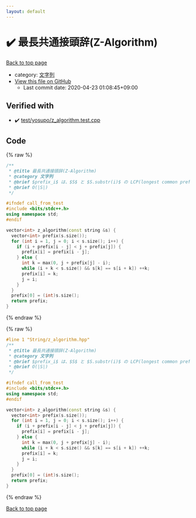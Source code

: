 ```yaml
---
layout: default
---
```


<!-- mathjax config similar to math.stackexchange -->
<script type="text/javascript" async
  src="https://cdnjs.cloudflare.com/ajax/libs/mathjax/2.7.5/MathJax.js?config=TeX-MML-AM_CHTML">
</script>
<script type="text/x-mathjax-config">
  MathJax.Hub.Config({
    TeX: { equationNumbers: { autoNumber: "AMS" }},
    tex2jax: {
      inlineMath: [ ['$','$'] ],
      processEscapes: true
    },
    "HTML-CSS": { matchFontHeight: false },
    displayAlign: "left",
    displayIndent: "2em"
  });
</script>

<script type="text/javascript" src="https://cdnjs.cloudflare.com/ajax/libs/jquery/3.4.1/jquery.min.js"></script>
<script src="https://cdn.jsdelivr.net/npm/jquery-balloon-js@1.1.2/jquery.balloon.min.js" integrity="sha256-ZEYs9VrgAeNuPvs15E39OsyOJaIkXEEt10fzxJ20+2I=" crossorigin="anonymous"></script>
<script type="text/javascript" src="../../assets/js/copy-button.js"></script>
<link rel="stylesheet" href="../../assets/css/copy-button.css" />


# :heavy_check_mark: 最長共通接頭辞(Z-Algorithm)

<a href="../../index.html">Back to top page</a>

* category: <a href="../../index.html#a973a7fd4d27ccdfce027f329015f5da">文字列</a>
* <a href="{{ site.github.repository_url }}/blob/master/String/z_algorithm.hpp">View this file on GitHub</a>
    - Last commit date: 2020-04-23 01:08:45+09:00




## Verified with

* :heavy_check_mark: <a href="../../verify/test/yosupo/z_algorithm.test.cpp.html">test/yosupo/z_algorithm.test.cpp</a>


## Code

<a id="unbundled"></a>
{% raw %}
```cpp
/**
 * @title 最長共通接頭辞(Z-Algorithm)
 * @category 文字列
 * @brief $prefix_i$ は、$S$ と $S.substr(i)$ の LCP(longest common prefix)
 * @brief O(|S|)
 */

#ifndef call_from_test
#include <bits/stdc++.h>
using namespace std;
#endif

vector<int> z_algorithm(const string &s) {
  vector<int> prefix(s.size());
  for (int i = 1, j = 0; i < s.size(); i++) {
    if (i + prefix[i - j] < j + prefix[j]) {
      prefix[i] = prefix[i - j];
    } else {
      int k = max(0, j + prefix[j] - i);
      while (i + k < s.size() && s[k] == s[i + k]) ++k;
      prefix[i] = k;
      j = i;
    }
  }
  prefix[0] = (int)s.size();
  return prefix;
}
```
{% endraw %}

<a id="bundled"></a>
{% raw %}
```cpp
#line 1 "String/z_algorithm.hpp"
/**
 * @title 最長共通接頭辞(Z-Algorithm)
 * @category 文字列
 * @brief $prefix_i$ は、$S$ と $S.substr(i)$ の LCP(longest common prefix)
 * @brief O(|S|)
 */

#ifndef call_from_test
#include <bits/stdc++.h>
using namespace std;
#endif

vector<int> z_algorithm(const string &s) {
  vector<int> prefix(s.size());
  for (int i = 1, j = 0; i < s.size(); i++) {
    if (i + prefix[i - j] < j + prefix[j]) {
      prefix[i] = prefix[i - j];
    } else {
      int k = max(0, j + prefix[j] - i);
      while (i + k < s.size() && s[k] == s[i + k]) ++k;
      prefix[i] = k;
      j = i;
    }
  }
  prefix[0] = (int)s.size();
  return prefix;
}

```
{% endraw %}

<a href="../../index.html">Back to top page</a>

